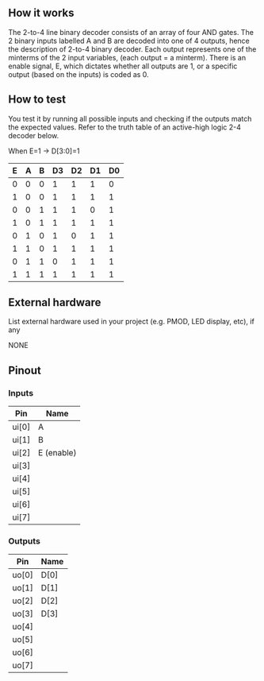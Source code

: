 <!---

This file is used to generate your project datasheet. Please fill in the information below and delete any unused
sections.

You can also include images in this folder and reference them in the markdown. Each image must be less than
512 kb in size, and the combined size of all images must be less than 1 MB.
-->

## How it works

The 2-to-4 line binary decoder consists of an array of four AND gates. The 2 binary inputs labelled A and B are decoded into one of 4 outputs, hence the description of 2-to-4 binary decoder. Each output represents one of the minterms of the 2 input variables, (each output = a minterm). There is an enable signal, E, which dictates whether all outputs are 1, or a specific output (based on the inputs) is coded as 0. 

## How to test

You test it by running all possible inputs and checking if the outputs match the expected values. Refer to the truth table of an active-high logic 2-4 decoder below. 

When E=1 -> D[3:0]=1

| E | A | B | D3 | D2 | D1 | D0 |
|---|---|---|----|----|----|----|
| 0 | 0 | 0 |  1 |  1 |  1 |  0 |
| 1 | 0 | 0 |  1 |  1 |  1 |  1 |
| 0 | 0 | 1 |  1 |  1 |  0 |  1 |
| 1 | 0 | 1 |  1 |  1 |  1 |  1 |
| 0 | 1 | 0 |  1 |  0 |  1 |  1 |
| 1 | 1 | 0 |  1 |  1 |  1 |  1 |
| 0 | 1 | 1 |  0 |  1 |  1 |  1 |
| 1 | 1 | 1 |  1 |  1 |  1 |  1 |

## External hardware

List external hardware used in your project (e.g. PMOD, LED display, etc), if any

NONE

## Pinout

### Inputs

| Pin     | Name |
|---------|------|
| ui[0]   | A    |
| ui[1]   | B    |
| ui[2]   | E (enable)    |
| ui[3]   |      |
| ui[4]   |      |
| ui[5]   |      |
| ui[6]   |      |
| ui[7]   |      |

### Outputs

| Pin     | Name |
|---------|------|
| uo[0]   | D[0]     |
| uo[1]   | D[1]     |
| uo[2]   | D[2]     |
| uo[3]   | D[3]     |
| uo[4]   |      |
| uo[5]   |      |
| uo[6]   |      |
| uo[7]   |      |
